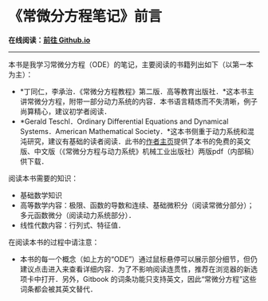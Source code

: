 # 《常微分方程笔记》前言

**在线阅读：[前往 Github.io](https://wklchris.github.io/Gitbooks/Math/ODE/publish/)**

---

本书是我学习常微分方程（ODE）的笔记，主要阅读的书籍列出如下（以第一本为主）：
- *丁同仁，李承治．《常微分方程教程》第二版．高等教育出版社．*这本书主讲常微分方程，附带一部分动力系统的内容．本书语言精炼而不失清晰，例子尚算精心，建议初学者阅读．
- *Gerald Teschl．Ordinary Differential Equations and Dynamical Systems．American Mathematical Society．*这本书侧重于动力系统和混沌研究，建议有基础的读者阅读．此书的[作者主页](https://www.mat.univie.ac.at/~gerald/ftp/book-ode/)提供了本书的免费的英文版、中文版（《常微分方程与动力系统》机械工业出版社）两版pdf（内部稿）供下载．

阅读本书需要的知识：
- 基础数学知识
- 高等数学内容：极限、函数的导数和连续、基础微积分（阅读常微分部分）；多元函数微分（阅读动力系统部分）．
- 线性代数内容：行列式、特征值．

在阅读本书的过程中请注意：
- 本书的每一个概念（如上方的“ODE”）通过鼠标悬停可以展示部分细节，但仍建议点击进入来查看详细内容．为了不影响阅读连贯性，推荐在浏览器的新选项卡中打开．另外，Gitbook 的词条功能只支持英文，因此“常微分方程”这些词条都会被其英文替代．
